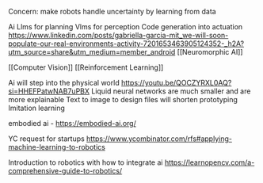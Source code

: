 
Concern: make robots handle uncertainty by learning from data

Ai
Llms for planning
Vlms for perception
Code generation into actuation
https://www.linkedin.com/posts/gabriella-garcia-mit_we-will-soon-populate-our-real-environments-activity-7201653463905124352-_h2A?utm_source=share&utm_medium=member_android
[[Neuromorphic AI]]

[[Computer Vision]]
[[Reinforcement Learning]]

Ai will step into the physical world
https://youtu.be/QOCZYRXL0AQ?si=HHEFPatwNAB7uPBX
Liquid neural networks are much smaller and are more explainable
Text to image to design files will shorten prototyping
Imitation learning

embodied ai - https://embodied-ai.org/

YC request for startups
https://www.ycombinator.com/rfs#applying-machine-learning-to-robotics

Introduction to robotics with how to integrate ai
https://learnopencv.com/a-comprehensive-guide-to-robotics/

